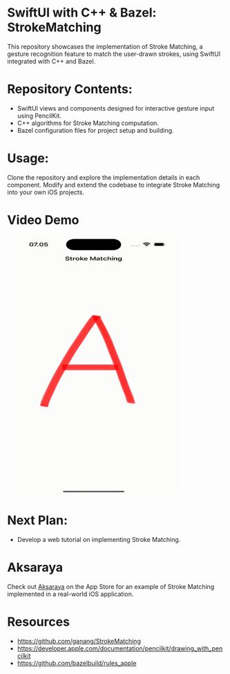 # SwiftUI with C++ & Bazel: StrokeMatching

This repository showcases the implementation of Stroke Matching, a gesture recognition feature to match the user-drawn strokes, using SwiftUI integrated with C++ and Bazel.

# Repository Contents:

- SwiftUI views and components designed for interactive gesture input using PencilKit.
- C++ algorithms for Stroke Matching computation.
- Bazel configuration files for project setup and building.

# Usage:
Clone the repository and explore the implementation details in each component. Modify and extend the codebase to integrate Stroke Matching into your own iOS projects.

# Video Demo
<img src="demo.gif" width="400" height="600" />

# Next Plan:
- Develop a web tutorial on implementing Stroke Matching.

# Aksaraya
Check out [Aksaraya](https://apps.apple.com/id/app/aksaraya-aksara-jawa/id1536319329) on the App Store for an example of Stroke Matching implemented in a real-world iOS application.

# Resources
- https://github.com/ganang/StrokeMatching
- https://developer.apple.com/documentation/pencilkit/drawing_with_pencilkit
- https://github.com/bazelbuild/rules_apple
